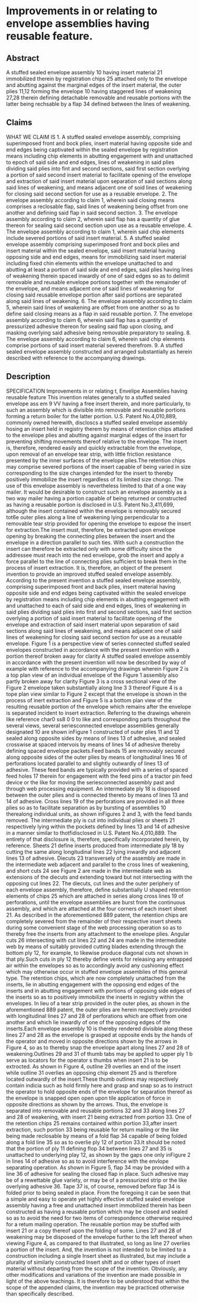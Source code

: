 # Improvements in or relating to envelope assemblies having reusable feature.

## Abstract
A stuffed sealed envelope assembly 10 having insert material 21 immobilized therein by registration chips 25 attached only to the envelope and abutting against the marginal edges of the insert material, the outer plies 11,12 forming the envelope 10 having staggered lines of weakening 27,28 therein defining detachable removable and reusable portions with the latter being rechsable by a flap 34 defined between the lines of weakening.

## Claims
WHAT WE CLAIM IS 1. A stuffed sealed envelope assembly, comprising superimposed front and bock plies, insert material having opposite side and end edges being captivated within the sealed envelope by registration means including chip elements in abutting engagement with and unattached to epoch of said side and end edges, lines of weakening in said plies dividing said plies into fint and second sections, said first section overlying a portion of said second insert material to facilitate opening of the envelope and extraction of said insert material upon separation of said sections along said lines of weakening, and means adjacent one of soid lines of weakening for closing said second section for use as a reusable envelope. 2. The envelope assembly according to claim 1, wherein said closing means comprises a reclosable flap, said lines of weakening being offset from one another and defining said flap in said second section. 3. The envelope assembly according to claim 2, wherein said flap has a quantity of glue thereon for sealing said second section upon use as a reusable envelope. 4. The envelope assembly according to claim 1, wherein said chip elements include severed portions of said insert material. 5. A stuffed sealed envelope assembly comprising superimposed front and bock plies and insert material within the sealed envelope, said insert material having opposing side and end edges, means for immobilizing said insert material including fixed chin elements within the envelope unattached to and abutting at least a portion of said side and end edges, said plies having lines of weakening therein spaced inwardly of one of said edges so as to delimit removable and reusable envelope portions together with the remainder of the envelope, and means adjacent one of said lines of weakening for closing said reusable envelope portion after said portions are separated along said lines of weakening. 6. The envelope assembly according to claim 5, wherein said lines of weakening are offset from one another so as to define said closing means as a flap in said reusable portion. 7. The envelope assembly according to claim 6, wherein said flap has a quantity of pressurized adhesive thereon for sealing said flap upon closing, and masking overlying said adhesive being removable preparatory to sealing. 8. The envelope assembly according to claim 6, wherein said chip elements comprise portions of said insert material severed therefrom. 9. A stuffed sealed envelope assembly constructed and arranged substantially as herein described with reference to the accompanying drawings.

## Description
SPECIFICATION Improvements in or relating t, Envelipe Assemblies having reusable feature This invention relates generally to a stuffed sealed envelope ass em 9 VV having a free insert therein, and more particularly, to such an assembly which is divisible into removable and reusable portions forming a return boiler for the latter portion. U.S. Patent No.4,010,889, commonly owned herewith, discloscs a stuffed sealed envelope assembly hosing an insert held in registry therem by means of retention chips attadied to the envelope plies and abutting against marginal edges of the insert for preventing shifting movements thereof relative to the envelope. The insert is, therefore, rendered easily and quickly extractable from the envelope, upon removal of an envelope tear strip, with little friction resistance presented by the inner surfaces of the envelope plies.The retention chips may comprise severed portions of the insert capable of being varied in size corresponding to the size changes intended for the insert to thereby positively immobilize the insert regardless of its limited size chongc. The use of this envelope assembly is nevertheless limited to that of a one way mailer. It would be desirable to construct such an envelope assembly as a two way mailer having a portion capable of being returned or constructed as having a reusable portion is disclosed in U.S. Patent No.3,411,699, although the insert contained within the envelope is removably secured tot6e outer plies along a line of weakening lying perpendicular to a removable tear strip provided for opening the envelope to expose the insert for extraction.The insert must, therefore, be extracted upon envelope opening by breaking the connecting plies between the insert and the envelope in a direction parallel to such ties. With such a construction the insert can therefore be extracted only with some difficulty since the addressee must reach into the ned envelope, grob the insert and apply a force parallel to the line of connecting plies sufficient to break them in the process of insert extraction. It is, therefore, an object of the present invention to provide an improved stuffed sealed envelope assembly. According to the present invention a stuffed sealed envelope assembly, comprising superimposed front and back plies, insert material having opposite side and end edges being captivated within the sealed envelope by registration means including chip elements in abutting engagement with and unattached to each of said side and end edges, lines of weakening in said plies dividing said plies into first and second sections, said first section overlying a portion of said insert material to facilitate opening of the envelope and extraction of said insert material upon separation of said sections along said lines of weakening, and means adjacent one of said lines of weakening for closing said second section for use as a reusable envelope. Figure 1 is a perspective view of series connected stuffed sealed envelopes constructed in accordance with the present invention with a portion thereof broken away for clarity A stuffed sealed envelope assembly in accordance with the present invention will now be described by way of example with reference to the accompanying drawings wherein Figure 2 is a top plan view of an individual envelope of the Figure 1 assembly also partly broken away for clarity Figure 3 is a cross sectional view of the Figure 2 envelope taken substantially along line 3 3 thereof Figure 4 is a tope plan view similar to Figure 2 except that the envelope is shown in the process of inert extraction and Figure 5 is a bottom plan view of the resulting reusable portion of the envelope which remains after the envelope is separated incident to insert extraction. Referring to the drawings wherein like reference char0 ss8 0 0 to like and corresponding parts throughout the several views, several seriesconnected envelope assemblies generally designated 10 are shown inFigure 1 constructed of outer plies 11 and 12 sealed along opposite sides by means of lines 13 of adhesive, and sealed crosswise at spaced intervois by means of lines 14 of adhesive thereby defining spaced envelope packets.Feed bands 15 are removably secured along opposite sides of the outer plies by means of longitudinal lines 16 of perforations located parallel to and slightly outwardly of lines 13 of adhesive. These feed bands are typically provided with a series of spaced feed holes 17 therein for engagement with the feed pins of a tractor pin feed device or the like for moving the seriesconnected assembly past and through web processing equipment. An intermediate ply 18 is disposed between the outer plies and is connected thereto by means of lines 13 and 14 of adhesive. Cross lines 19 of the perforations are provided in all three plies so as to facilitate separation as by bursting of assemblies 10 therealong individual units, as shown inFigures 2 and 3, with the feed bands removed. The intermediate ply is cut into individual plies or sheets 21 respectively lying within the pockets defined by lines 13 and 14 of adhesive in a manner similar to thotfidisclosed in U.S. Patent No.4,010,889. The entirety of that disclosure is, therefore, specifically incorporated herein, by reference. Sheets 21 define inserts produced from intermediate ply 18 by cutting the same along longitudinal lines 22 lying inwardly and adjacent lines 13 of adhesive. Diecuts 23 transversely of the assembly are made in the intermediate web adjacent and parallel to the cross lines of weakening, and short cuts 24 see Figure 2 are made in the intermediate web as extensions of the diecuts and extending toward but not intersecting with the opposing cut lines 22. The diecuts, cut lines and the outer periphery of each envelope assembly, therefore, define substantially U shaped retention elements of chips 25 which are attached in series along cross lines 19 of perforations, until the envelope assemblies are burst from the continuous assembly, and which are attached at the four corners of each insert sheet 21. As described in the aforementioned 889 patent, the retention chips are completely severed from the remainder of their respective insert sheets during some convenient stage of the web processing operation so as to thereby free the inserts from any attachment to the envelope plies. Angular cuts 26 intersecting with cut lines 22 and 24 are made in the intermediate web by means of suitably provided cutting blades extending through the bottom ply 12, for example, to likewise produce diagonal cuts not shown in that ply.Such cuts in ply 12 thereby define vents for releasing any entrapped air within the envelopes so as to accordingly avoid any cushioning effect which may otherwise occur in stuffed envelope assemblies of this general type. The retention chips, which are now completely unattached from the inserts, lie in abutting engagement with the opposing end edges of the inserts and in abutting engagement with portions of opposing side edges of the inserts so as to positively immobilize the inserts in registry within the envelopes. In lieu of a tear strip provided in the outer plies, as shown in the aforementioned 889 patent, the outer plies are herein respectively provided with longitudinal lines 27 and 28 of perforations which are offset from one another and which lie inwardly of one of the opposing edges of the inserts.Each envelope assembly 10 is thereby rendered divisible along these lines 27 and 28 as the envelope is grasped at opposite ends by the hands of the operator and moved in opposite directions shown by the arrows in Figure 4, so as to thereby snap the envelope apart along lines 27 and 28 of weakening.Outlines 29 and 31 of thumb tabs may be applied to upper ply 1 b serve as locators for the operator s thumbs when insert 21 is to be extrocted. As shown in Figure 4, outline 29 overlies an end of the insert while outline 31 overlies an opposing chip element 25 and is therefore located outwardly of the insert.These thumb outlines may respectively contain indicia such as hold firmly here and grasp and snap so as to instruct the operator to hold opposite ends of the envelope for separation thereof as the envelope is snapped open open upon tile application of force in opposite directions as shown by the arrows. Thus, the envelope is separated into removable and reusable portions 32 and 33 along lines 27 and 28 of weakening, with insert 21 being extracted from portion 33. One of the retention chips 25 remains contained within portion 33,after insert extraction, such portion 33 being reusable for return mailing or the like being made reclosable by means of a fold flap 34 capable of being folded along a fold line 35 so as to overlie ply 12 of portion 33.It should be noted that the portion of ply 11 defining flop 34 between lines 27 and 35 is unattached to underlying play 12, as shown by the gaps one only inFigure 2 in lines 14 of adhesive so as to avoid interference with the envlope separating operation. As shown in Figure 5, flap 34 may be provided with a line 36 of adhesive for sealing the closed flap in place. Such adhesive may be of a rewettable glue variety, or may be of a pressurized strip or the like overlying adhesive 36. Tape 37 is, of course, removed before flap 34 is folded prior to being sealed in place. From the foregoing it can be seen that a simple and easy to operate yet highly effective stuffed sealed envelope assembly having a free and unattached insert immobilized therein has been constructed as having a reusable portion which may be closed and sealed so as to avoid the need for two items of correspondence otherwise required for a retum mailing operation. The reusable portion may be stuffed with insert 21 or a copy thereof upon the folding of some. Lines 27 and 28 of weakening may be disposed of the envelope further to the left thereof when viewing Figure 4, as compared to that illustrated, so long as line 27 overlies a portion of the insert. And, the invention is not intended to be limited to a construction including a single Insert sheet as illustrated, but may include a plurality of similarly constructed Insert shift and or other types of insert material without departing from the scope of the invention. Obviously, any other modifications and variations of the invention are made possible in light of the above teachings. It is therefore to be understood that within the scope of the appended claims, the invention may be practiced otherwise than specifically described.
